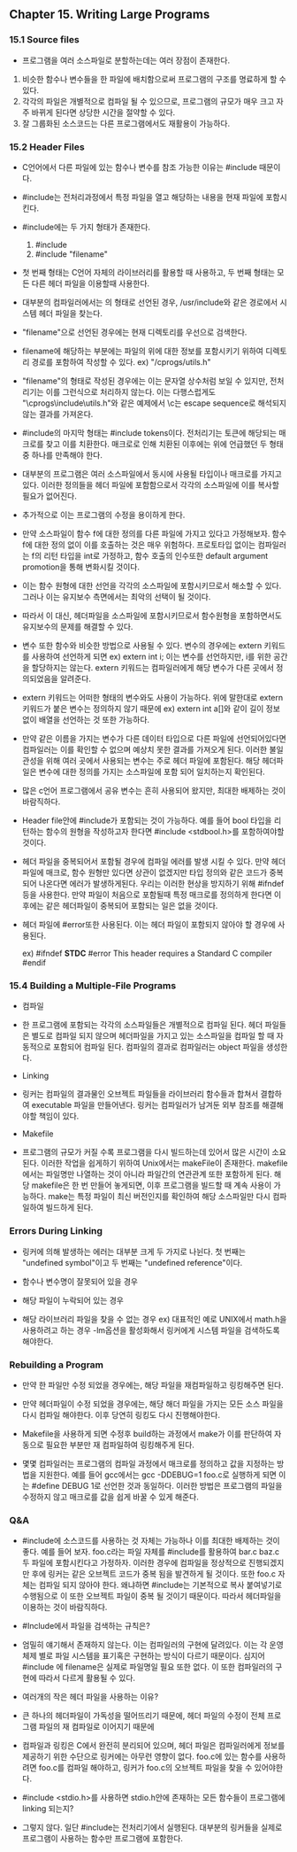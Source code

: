 ## Chapter 15. Writing Large Programs

### 15.1 Source files

   - 프로그램을 여러 소스파일로 분할하는데는 여러 장점이 존재한다.

   1. 비슷한 함수나 변수들을 한 파일에 배치함으로써 프로그램의 구조를 명료하게 할 수 있다.
   2. 각각의 파일은 개별적으로 컴파일 될 수 있으므로, 프로그램의 규모가 매우 크고 자주 바뀌게 된다면 상당한 시간을 절약할 수 있다.
   3. 잘 그룹화된 소스코드는 다른 프로그램에서도 재활용이 가능하다.

### 15.2 Header Files

   - C언어에서 다른 파일에 있는 함수나 변수를 참조 가능한 이유는 #include 때문이다.
   - #include는 전처리과정에서 특정 파일을 열고 해당하는 내용을 현재 파일에 포함시킨다.

   - #include에는 두 가지 형태가 존재한다.

     1. #include <filename>
     2. #include "filename"

   - 첫 번째 형태는 C언어 자체의 라이브러리를 활용할 때 사용하고, 두 번째 형태는 모든 다른 헤더 파일을 이용할때 사용한다.
   - 대부분의 컴파일러에서는 <filename> 의 형태로 선언된 경우, /usr/include와 같은 경로에서 시스템 헤더 파일을 찾는다.
   - "filename"으로 선언된 경우에는 현재 디렉토리를 우선으로 검색한다.

   - filename에 해당하는 부분에는 파일의 위에 대한 정보를 포함시키기 위하여 디렉토리 경로를 포함하여 작성할 수 있다. ex) "/cprogs/utils.h"

   - "filename"의 형태로 작성된 경우에는 이는 문자열 상수처럼 보일 수 있지만, 전처리기는 이를 그런식으로 처리하지 않는다. 이는 다행스럽게도 "\cprogs\include\utils.h"와 같은 예제에서 \c는 escape sequence로 해석되지 않는 결과를 가져온다.

   - #include의 마지막 형태는 #include tokens이다. 전처리기는 토큰에 해당되는 매크로를 찾고 이를 치환한다. 매크로로 인해 치환된 이후에는 위에 언급했던 두 형태중 하나를 만족해야 한다.

   - 대부분의 프로그램은 여러 소스파일에서 동시에 사용될 타입이나 매크로를 가지고 있다. 이러한 정의들을 헤더 파일에 포함함으로서 각각의 소스파일에 이를 복사할 필요가 없어진다.

   - 추가적으로 이는 프로그램의 수정을 용이하게 한다.

   - 만약 소스파일이 함수 f에 대한 정의를 다른 파일에 가지고 있다고 가정해보자. 함수 f에 대한 정의 없이 이를 호출하는 것은 매우 위험하다. 프로토타입 없이는 컴파일러는 f의 리턴 타입을 int로 가정하고, 함수 호출의 인수또한 default argument promotion을 통해 변화시킬 것이다.

   - 이는 함수 원형에 대한 선언을 각각의 소스파일에 포함시키므로서 해소할 수 있다. 그러나 이는 유지보수 측면에서는 최악의 선택이 될 것이다.

   - 따라서 이 대신, 헤더파일을 소스파일에 포함시키므로서 함수원형을 포함하면서도 유지보수의 문제를 해결할 수 있다.

   - 변수 또한 함수와 비슷한 방법으로 사용될 수 있다. 변수의 경우에는 extern 키워드를 사용하여 선언하게 되면 ex) extern int i; 이는 변수를 선언하지만, i를 위한 공간을 할당하지는 않는다. extern 키워드는 컴파일러에게 해당 변수가 다른 곳에서 정의되었음을 알려준다.

   - extern 키워드는 어떠한 형태의 변수와도 사용이 가능하다. 위에 말한대로 extern 키워드가 붙은 변수는 정의하지 않기 때문에 ex) extern int a[]와 같이 길이 정보 없이 배열을 선언하는 것 또한 가능하다.

   - 만약 같은 이름을 가지는 변수가 다른 데이터 타입으로 다른 파일에 선언되어있다면 컴파일러는 이를 확인할 수 없으며 예상치 못한 결과를 가져오게 된다. 이러한 불일관성을 위해 여러 곳에서 사용되는 변수는 주로 헤더 파일에 포함된다. 해당 헤더파일은 변수에 대한 정의를 가지는 소스파일에 포함 되어 일치하는지 확인된다.

   - 많은 c언어 프로그램에서 공유 변수는 흔히 사용되어 왔지만, 최대한 배제하는 것이 바람직하다.

   - Header file안에 #include가 포함되는 것이 가능하다. 예를 들어 bool 타입을 리턴하는 함수의 원형을 작성하고자 한다면 #include <stdbool.h>를 포함하여야할 것이다. 

   - 헤더 파일을 중복되어서 포함될 경우에 컴파일 에러를 발생 시킬 수 있다. 만약 헤더 파일에 매크로, 함수 원형만 있다면 상관이 없겠지만 타입 정의와 같은 코드가 중복되어 나온다면 에러가 발생하게된다. 우리는 이러한 현상을 방지하기 위해 #ifndef등을 사용한다. 만약 파일이 처음으로 포함될때 특정 매크로를 정의하게 한다면 이후에는 같은 헤더파일이 중복되어 포함되는 일은 없을 것이다.

   - 헤더 파일에 #error또한 사용된다. 이는 헤더 파일이 포함되지 않아야 할 경우에 사용된다.

     ex) #ifndef __STDC__
     	 #error This header requires a Standard C compiler
	 #endif 

### 15.4 Building a Multiple-File Programs

   - 컴파일

   - 한 프로그램에 포함되는 각각의 소스파일들은 개별적으로 컴파일 된다. 헤더 파일들은 별도로 컴파일 되지 않으며 헤더파일을 가지고 있는 소스파일을 컴파일 할 때 자동적으로 포함되어 컴파일 된다. 컴파일의 결과로 컴파일러는 object 파일을 생성한다.

   - Linking

   - 링커는 컴파일의 결과물인 오브젝트 파일들을 라이브러리 함수들과 합쳐서 결합하여 executable 파일을 만들어낸다. 링커는 컴파일러가 남겨둔 외부 참조를 해결해야할 책임이 있다.

   - Makefile

   - 프로그램의 규모가 커질 수록 프로그램을 다시 빌드하는데 있어서 많은 시간이 소요된다. 이러한 작업을 쉽게하기 위하여 Unix에서는 makeFile이 존재한다. makefile에서는 파일명만 나열하는 것이 아니라 파일간의 연관관계 또한 포함하게 된다. 해당 makefile은 한 번 만들어 놓게되면, 이후 프로그램을 빌드할 때 계속 사용이 가능하다. make는 특정 파일이 최신 버전인지를 확인하여 해당 소스파일만 다시 컴파일하여 빌드하게 된다.

### Errors During Linking

   - 링커에 의해 발생하는 에러는 대부분 크게 두 가지로 나뉜다. 첫 번째는 "undefined symbol"이고 두 번째는 "undefined reference"이다. 

   - 함수나 변수명이 잘못되어 있을 경우 
   - 해당 파일이 누락되어 있는 경우
   - 해당 라이브러리 파일을 찾을 수 없는 경우
     ex) 대표적인 예로 UNIX에서 math.h을 사용하려고 하는 경우 -lm옵션을 활성화해서 링커에게 시스템 파일을 검색하도록 해야한다. 

### Rebuilding a Program

   - 만약 한 파일만 수정 되었을 경우에는, 해당 파일을 재컴파일하고 링킹해주면 된다.
   - 만약 헤더파일이 수정 되었을 경우에는, 해당 해더 파일을 가지는 모든 소스 파일을 다시 컴파일 해야한다. 이후 당연히 링킹도 다시 진행해야한다. 
   - Makefile을 사용하게 되면 수정후 build하는 과정에서 make가 이를 판단하여 자동으로 필요한 부분만 재 컴파일하여 링킹해주게 된다.

   - 몇몇 컴파일러는 프로그램의 컴파일 과정에서 매크로를 정의하고 값을 지정하는 방법을 지원한다. 예를 들어 gcc에서는 gcc -DDEBUG=1 foo.c로 실행하게 되면 이는 #define DEBUG 1로 선언한 것과 동일하다. 이러한 방법은 프로그램의 파일을 수정하지 않고 매크로를 값을 쉽게 바꿀 수 있게 해준다.  

### Q&A

   -  #include에 소스코드를 사용하는 것 자체는 가능하나 이를 최대한 배제하는 것이 좋다. 예를 들어 보자. foo.c라는 파일 자체를 #include를 활용하여 bar.c baz.c 두 파일에 포함시킨다고 가정하자. 이러한 경우에 컴파일을 정상적으로 진행되겠지만 후에 링커는 같은 오브젝트 코드가 중복 됨을 발견하게 될 것이다. 또한 foo.c 자체는 컴파일 되지 않아야 한다. 왜냐하면 #include는 기본적으로 복사 붙여넣기로 수행됨으로 이 또한 오브젝트 파일이 중복 될 것이기 때문이다. 따라서 헤더파일을 이용하는 것이 바람직하다.

   - #Include에서 파일을 검색하는 규칙은?
   - 엄밀히 얘기해서 존재하지 않는다. 이는 컴파일러의 구현에 달려있다. 이는 각 운영체제 별로 파일 시스템을 표기혹은 구현하는 방식이 다르기 때문이다. 심지어 #include <filename>에 filename은 실제로 파일명일 필요 또한 없다. 이 또한 컴파일러의 구현에 따라서 다르게 활용될 수 있다.

   - 여러개의 작은 헤더 파일을 사용하는 이유?
   - 큰 하나의 헤더파일이 가독성을 떨어뜨리기 때문에, 헤더 파일의 수정이 전체 프로그램 파일의 재 컴파일로 이어지기 때문에

   - 컴파일과 링킹은 C에서 완전히 분리되어 있으며, 헤더 파일은 컴파일러에게 정보를 제공하기 위한 수단으로 링커에는 아무런 영향이 없다. foo.c에 있는 함수를 사용하려면 foo.c를 컴파일 해야하고, 링커가 foo.c의 오브젝트 파일을 찾을 수 있어야한다.

   - #include <stdio.h>를 사용하면 stdio.h안에 존재하는 모든 함수들이 프로그램에 linking 되는지?
   - 그렇지 않다. 일단 #include는 전처리기에서 실행된다. 대부분의 링커들을 실제로 프로그램이 사용하는 함수만 프로그램에 포함한다. 